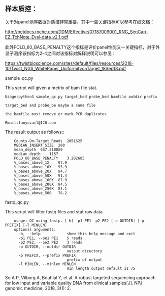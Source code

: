 ##   样本质控：
    
关于对panel测序数据对质控非常重要，其中一些关键指标可以参考在线文档：

http://netdocs.roche.com/DDM/Effective/07187009001_RNG_SeqCap-EZ_TchNote_Eval-data_v2.1.pdf

此外FOLD_80_BASE_PENALTY这个指标是评价panel性能又一关键指标，对于外显子测序该指标为2-4之间对该指标对解释说明可以参见：

https://twistbioscience.com/sites/default/files/resources/2018-10/Twist_NGS_WhitePaper_UniformityonTarget_18Sep18.pdf

sample_qc.py

This script will given a metrix of bam file stat.

    Usage:python3 sample_qc.py target_bed probe_bed bamfile outdir prefix
    
    target_bed and probe_be maybe a same file
    
    the bamfile must remove or mark PCR duplicates
    
    Email:fanyucai1@126.com

The result output as follows::

        Counts-On-Target_Reads	2051625
        MEDIAN_INSERT_SIZE	200
        mean_depth	967.210889
        median_depth	1157
        FOLD_80_BASE_PENALTY	3.202685
        %_bases_above_1X	97.9
        %_bases_above_10X	95.9
        %_bases_above_20X	94.7
        %_bases_above_50X	91.4
        %_bases_above_100X	87.9
        %_bases_above_200X	84.5
        %_bases_above_250X	83.1
        %_bases_above_500	78.2

fastq_qc.py

This script will filter fastq files and stat raw data.


        usage: QC using fastp. [-h] -p1 PE1 -p2 PE2 [-o OUTDIR] [-p PREFIX] [-l MINLEN]
        optional arguments:
          -h, --help            show this help message and exit
          -p1 PE1, --pe1 PE1    5 reads
          -p2 PE2, --pe2 PE2    3 reads
          -o OUTDIR, --outdir OUTDIR
                                output directory
          -p PREFIX, --prefix PREFIX
                                prefix of output
          -l MINLEN, --minlen MINLEN
                                min length output default is 75
So A P, Vilborg A, Bouhlal Y, et al. A robust targeted sequencing approach for low input and variable quality DNA from clinical samples[J]. NPJ genomic medicine, 2018, 3(1): 2. 
  
